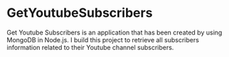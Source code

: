 # GetYoutubeSubscribers
Get Youtube Subscribers is an application that has been created by using MongoDB in Node.js. I build this project to retrieve all subscribers information related to their Youtube channel subscribers.
